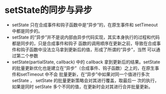 # setState的同步与异步
- setState 只在合成事件和钩⼦函数中是“异步”的，在原⽣事件和 setTimeout 中都是同步的。 
- setState 的“异步”并不是说内部由异步代码实现，其实本身执⾏的过程和代码都是同步的，只是合成事件和钩⼦ 函数的调⽤顺序在更新之前，导致在合成事件和钩⼦函数中没法⽴⻢拿到更新后的值，形成了所谓的“异步”，当然 可以通过第⼆个参数 
- setState(partialState, callback) 中的 callback 拿到更新后的结果。setState 的批量更新优化也是建⽴在“异步”（合成事件、钩⼦函数）之上的，在原⽣事件和setTimeout 中不会 批量更新，在“异步”中如果对同⼀个值进⾏多次 setState ， setState 的批量更新策略会对其进⾏覆盖，取最后⼀ 次的执⾏，如果是同时 setState 多个不同的值，在更新时会对其进⾏合并批量更新。
